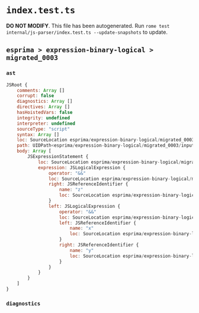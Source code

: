 # `index.test.ts`

**DO NOT MODIFY**. This file has been autogenerated. Run `rome test internal/js-parser/index.test.ts --update-snapshots` to update.

## `esprima > expression-binary-logical > migrated_0003`

### `ast`

```javascript
JSRoot {
	comments: Array []
	corrupt: false
	diagnostics: Array []
	directives: Array []
	hasHoistedVars: false
	integrity: undefined
	interpreter: undefined
	sourceType: "script"
	syntax: Array []
	loc: SourceLocation esprima/expression-binary-logical/migrated_0003/input.js 1:0-2:0
	path: UIDPath<esprima/expression-binary-logical/migrated_0003/input.js>
	body: Array [
		JSExpressionStatement {
			loc: SourceLocation esprima/expression-binary-logical/migrated_0003/input.js 1:0-1:11
			expression: JSLogicalExpression {
				operator: "&&"
				loc: SourceLocation esprima/expression-binary-logical/migrated_0003/input.js 1:0-1:11
				right: JSReferenceIdentifier {
					name: "z"
					loc: SourceLocation esprima/expression-binary-logical/migrated_0003/input.js 1:10-1:11 (z)
				}
				left: JSLogicalExpression {
					operator: "&&"
					loc: SourceLocation esprima/expression-binary-logical/migrated_0003/input.js 1:0-1:6
					left: JSReferenceIdentifier {
						name: "x"
						loc: SourceLocation esprima/expression-binary-logical/migrated_0003/input.js 1:0-1:1 (x)
					}
					right: JSReferenceIdentifier {
						name: "y"
						loc: SourceLocation esprima/expression-binary-logical/migrated_0003/input.js 1:5-1:6 (y)
					}
				}
			}
		}
	]
}
```

### `diagnostics`

```

```
